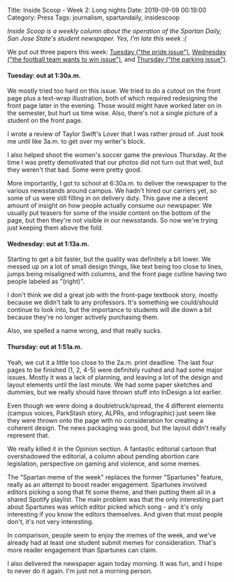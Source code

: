 Title: Inside Scoop - Week 2: Long nights
Date: 2019-09-09 00:19:00
Category: Press
Tags: journalism, spartandaily, insidescoop

*Inside Scoop is a weekly column about the operation of the Spartan Daily, San Jose State's student newspaper. Yes, I'm late this week :(*

We put out three papers this week: [Tuesday ("the pride issue")](https://scholarworks.sjsu.edu/cgi/viewcontent.cgi?article=1045&context=spartan_daily_2019), [Wednesday ("the football team wants to win issue")](https://scholarworks.sjsu.edu/cgi/viewcontent.cgi?article=1046&context=spartan_daily_2019), and [Thursday ("the parking issue")](https://scholarworks.sjsu.edu/cgi/viewcontent.cgi?article=1047&context=spartan_daily_2019).

#### Tuesday: out at 1:30a.m.

We mostly tried too hard on this issue. We tried to do a cutout on the front page plus a text-wrap illustration, both of which required redesigning the front page later in the evening. Those would might have worked later on in the semester, but hurt us time wise. Also, there's not a single picture of a student on the front page.

I wrote a review of Taylor Swift's Lover that I was rather proud of. Just took me until like 3a.m. to get over my writer's block.

I also helped shoot the women's soccer game the previous Thursday. At the time I was pretty demotivated that our photos did not turn out that well, but they weren't that bad. Some were pretty good.

More importantly, I got to school at 6:30a.m. to deliver the newspaper to the various newsstands around campus. We hadn't hired our carriers yet, so some of us were still filling in on delivery duty. This gave me a decent amount of insight on how people actually consume our newspaper. We usually put teasers for some of the inside content on the bottom of the page, but then they're not visible in our newsstands. So now we're trying just keeping them above the fold.

#### Wednesday: out at 1:13a.m.

Starting to get a bit faster, but the quality was definitely a bit lower. We messed up on a lot of small design things, like text being too close to lines, jumps being misaligned with columns, and the front page cutline having two people labeled as "(right)".

I don't think we did a great job with the front-page textbook story, mostly because we didn't talk to any professors. It's something we could/should continue to look into, but the importance to students will die down a bit because they're no longer actively purchasing them.

Also, we spelled a name wrong, and that really sucks.

#### Thursday: out at 1:51a.m.

Yeah, we cut it a little too close to the 2a.m. print deadline. The last four pages to be finished (1, 2, 4-5) were definitely rushed and had some major issues. Mostly it was a lack of planning, and leaving a lot of the design and layout elements until the last minute. We had some paper sketches and dummies, but we really should have thrown stuff into InDesign a lot earlier.

Even though we were doing a doubletruck/spread, the 4 different elements (campus voices, ParkStash story, ALPRs, and infographic) just seem like they were thrown onto the page with no consideration for creating a coherent design. The news packaging was good, but the layout didn't really represent that.

We really killed it in the Opinion section. A fantastic editorial cartoon that overshadowed the editorial, a column about pending abortion care legislation, perspective on gaming and violence, and some memes.

The "Spartan meme of the week" replaces the former "Spartunes" feature, really as an attempt to boost reader engagement. Spartunes involved editors picking a song that fit some theme, and then putting them all in a shared Spotify playlist. The main problem was that the only interesting part about Spartunes was which editor picked which song - and it's only interesting if you know the editors themselves. And given that most people don't, it's not very interesting.

In comparison, people seem to enjoy the memes of the week, and we've already had at least one student submit memes for consideration. That's more reader engagement than Spartunes can claim.

I also delivered the newspaper again today morning. It was fun, and I hope to never do it again. I'm just not a morning person.

